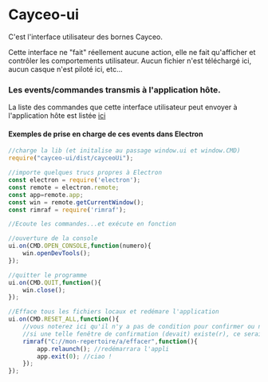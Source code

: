 # Cayceo-ui
C'est l'interface utilisateur des bornes Cayceo.

Cette interface ne "fait" réellement aucune action, elle ne fait qu'afficher et contrôler les comportements utilisateur. Aucun fichier n'est téléchargé ici, aucun casque n'est piloté ici, etc...

### Les events/commandes transmis à l'application hôte.
La liste des commandes que cette interface utilisateur peut envoyer à l'application hôte est listée [ici](ui/CMD.js)

#### Exemples de prise en charge de ces events dans Electron

```javascript
//charge la lib (et initalise au passage window.ui et window.CMD)
require("cayceo-ui/dist/cayceoUi");

//importe quelques trucs propres à Electron
const electron = require('electron');
const remote = electron.remote;
const app=remote.app;
const win = remote.getCurrentWindow();
const rimraf = require('rimraf');

//Ecoute les commandes...et exécute en fonction

//ouverture de la console
ui.on(CMD.OPEN_CONSOLE,function(numero){
    win.openDevTools();
});

//quitter le programme
ui.on(CMD.QUIT,function(){
    win.close();
});

//Efface tous les fichiers locaux et redémare l'application
ui.on(CMD.RESET_ALL,function(){
    //vous noterez ici qu'il n'y a pas de condition pour confirmer ou non l'action (genre "êtes vous sur de vouloir...")
    //si une telle fenêtre de confirmation (devait) existe(r), ce serait au niveau de l'interface utilisateur qu'elle se situerait.
    rimraf("C://mon-repertoire/a/effacer",function(){
        app.relaunch(); //redémarrara l'appli
        app.exit(0); //ciao !
    });
});
```
